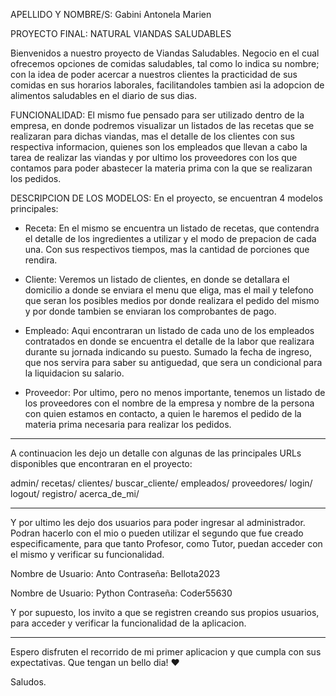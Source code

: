 APELLIDO Y NOMBRE/S: Gabini Antonela Marien

PROYECTO FINAL: NATURAL VIANDAS SALUDABLES

Bienvenidos a nuestro proyecto de Viandas Saludables.
Negocio en el cual ofrecemos opciones de comidas saludables, tal como lo indica su nombre; con la idea de poder acercar a nuestros clientes la practicidad de sus comidas en sus horarios laborales, facilitandoles tambien asi la adopcion de alimentos saludables en el diario de sus dias. 

FUNCIONALIDAD:
El mismo fue pensado para ser utilizado dentro de la empresa, en donde podremos visualizar un listados de las recetas que se realizaran para dichas viandas, mas el detalle de los clientes con sus respectiva informacion, quienes son los empleados que llevan a cabo la tarea de realizar las viandas y por ultimo los proveedores con los que contamos para poder abastecer la materia prima con la que se realizaran los pedidos.

DESCRIPCION DE LOS MODELOS:
En el proyecto, se encuentran 4 modelos principales:

- Receta:
    En el mismo se encuentra un listado de recetas, que contendra el detalle de los ingredientes a utilizar y el modo de prepacion de cada una. Con sus respectivos tiempos, mas la cantidad de porciones que rendira.

- Cliente:
    Veremos un listado de clientes, en donde se detallara el domicilio a donde se enviara el menu que eliga, mas el mail y telefono que seran los posibles medios por donde realizara el pedido del mismo y por donde tambien se enviaran los comprobantes de pago.

- Empleado:
    Aqui encontraran un listado de cada uno de los empleados contratados en donde se encuentra el detalle de la labor que realizara durante su jornada indicando su puesto. Sumado la fecha de ingreso, que nos servira para saber su antiguedad, que sera un condicional para la liquidacion su salario.

- Proveedor:
    Por ultimo, pero no menos importante, tenemos un listado de los proveedores con el nombre de la empresa y nombre de la persona con quien estamos en contacto, a quien le haremos el pedido de la materia prima necesaria para realizar los pedidos.

___________________________________________________________________________________________________________________

A continuacion les dejo un detalle con algunas de las principales URLs disponibles que encontraran en el proyecto:

admin/
recetas/
clientes/
buscar_cliente/
empleados/
proveedores/
login/
logout/
registro/
acerca_de_mi/

___________________________________________________________________________________________________________________

Y por ultimo les dejo dos usuarios para poder ingresar al administrador. Podran hacerlo con el mio o pueden utilizar el segundo que fue creado especificamente, para que tanto Profesor, como Tutor, puedan acceder con el mismo y verificar su funcionalidad.

Nombre de Usuario: Anto
Contraseña: Bellota2023

Nombre de Usuario: Python
Contraseña: Coder55630

Y por supuesto, los invito a que se registren creando sus propios usuarios, para acceder y verificar la funcionalidad de la aplicacion.

___________________________________________________________________________________________________________________

Espero disfruten el recorrido de mi primer aplicacion y que cumpla con sus expectativas.
Que tengan un bello dia! ♥

Saludos.
